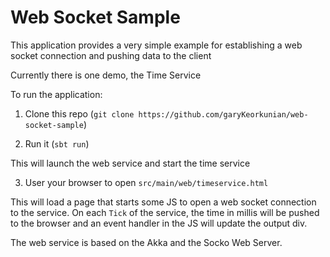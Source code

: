 Web Socket Sample
=================

This application provides a very simple example for establishing a
web socket connection and pushing data to the client


Currently there is one demo, the Time Service

To run the application:

1)  Clone this repo (`git clone https://github.com/garyKeorkunian/web-socket-sample`)

2)  Run it (`sbt run`)

This will launch the web service and start the time service

3)  User your browser to open `src/main/web/timeservice.html`

This will load a page that starts some JS to open a web socket connection to the service.
On each `Tick` of the service, the time in millis will be pushed to the browser and an event handler
in the JS will update the output div.

The web service is based on the Akka and the Socko Web Server.

